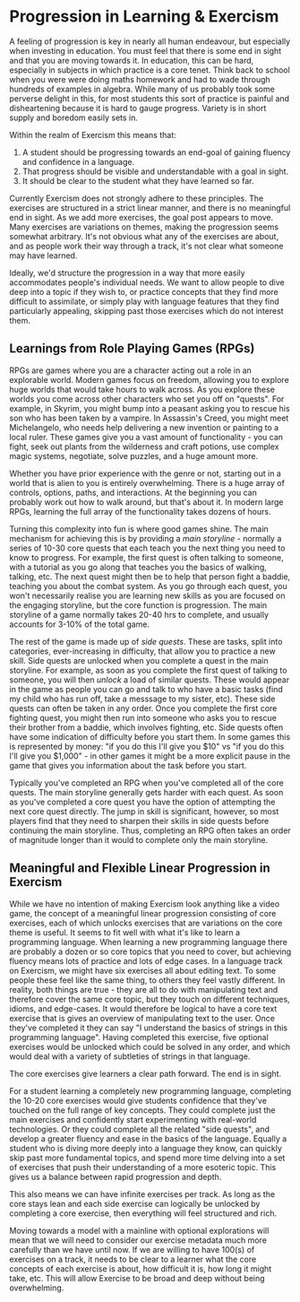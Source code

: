 # Progression in Learning & Exercism

A feeling of progression is key in nearly all human endeavour, but especially when investing in education. You must feel that there is some end in sight and that you are moving towards it. In education, this can be hard, especially in subjects in which practice is a core tenet. Think back to school when you were were doing maths homework and had to wade through hundreds of examples in algebra. While many of us probably took some perverse delight in this, for most students this sort of practice is painful and disheartening because it is hard to gauge progress. Variety is in short supply and boredom easily sets in.

Within the realm of Exercism this means that:
1. A student should be progressing towards an end-goal of gaining fluency and confidence in a language.
1. That progress should be visible and understandable with a goal in sight.
1. It should be clear to the student what they have learned so far.

Currently Exercism does not strongly adhere to these principles. The exercises are structured in a strict linear manner, and there is no meaningful end in sight. As we add more exercises, the goal post appears to move. Many exercises are variations on themes, making the progression seems somewhat arbitrary. It's not obvious what any of the exercises are about, and as people work their way through a track, it's not clear what someone may have learned.

Ideally, we'd structure the progression in a way that more easily accommodates people's individual needs. We want to allow people to dive deep into a topic if they wish to, or practice concepts that they find more difficult to assimilate, or simply play with language features that they find particularly appealing, skipping past those exercises which do not interest them.

## Learnings from Role Playing Games (RPGs)

RPGs are games where you are a character acting out a role in an explorable world. Modern games focus on freedom, allowing you to explore huge worlds that would take hours to walk across. As you explore these worlds you come across other characters who set you off on "quests". For example, in Skyrim, you might bump into a peasant asking you to rescue his son who has been taken by a vampire. In Assassin's Creed, you might meet Michelangelo, who needs help delivering a new invention or painting to a local ruler. These games give you a vast amount of functionality - you can fight, seek out plants from the wilderness and craft potions, use complex magic systems, negotiate, solve puzzles, and a huge amount more.

Whether you have prior experience with the genre or not, starting out in a world that is alien to you is entirely overwhelming. There is a huge array of controls, options, paths, and interactions. At the beginning you can probably work out how to walk around, but that's about it. In modern large RPGs, learning the full array of the functionality takes dozens of hours.

Turning this complexity into fun is where good games shine. The main mechanism for achieving this is by providing a *main storyline* - normally a series of 10-30 core quests that each teach you the next thing you need to know to progress. For example, the first quest is often talking to someone, with a tutorial as you go along that teaches you the basics of walking, talking, etc. The next quest might then be to help that person fight a baddie, teaching you about the combat system. As you go through each quest, you won't necessarily realise you are learning new skills as you are focused on the engaging storyline, but the core function is progression. The main storyline of a game normally takes 20-40 hrs to complete, and usually accounts for 3-10% of the total game.

The rest of the game is made up of *side quests*. These are tasks, split into categories, ever-increasing in difficulty, that allow you to practice a new skill. Side quests are unlocked when you complete a quest in the main storyline. For example, as soon as you complete the first quest of talking to someone, you will then *unlock* a load of similar quests. These would appear in the game as people you can go and talk to who have a basic tasks (find my child who has run off, take a messsage to my sister, etc). These side quests can often be taken in any order. Once you complete the first core fighting quest, you might then run into someone who asks you to rescue their brother from a baddie, which involves fighting, etc. Side quests often have some indication of difficulty before you start them. In some games this is represented by money: "if you do this I'll give you $10" vs "if you do this I'll give you $1,000" - in other games it might be a more explicit pause in the game that gives you information about the task before you start.

Typically you've completed an RPG when you've completed all of the core quests. The main storyline generally gets harder with each quest. As soon as you've completed a core quest you have the option of attempting the next core quest directly. The jump in skill is significant, however, so most players find that they need to sharpen their skills in side quests before continuing the main storyline. Thus, completing an RPG often takes an order of magnitude longer than it would to complete only the main storyline.

## Meaningful and Flexible Linear Progression in Exercism

While we have no intention of making Exercism look anything like a video game, the concept of a meaningful linear progression consisting of core exercises, each of which unlocks exercises that are variations on the core theme is useful. It seems to fit well with what it's like to learn a programming language. When learning a new programming language there are probably a dozen or so core topics that you need to cover, but achieving fluency means lots of practice and lots of edge cases. In a language track on Exercism, we might have six exercises all about editing text. To some people these feel like the same thing, to others they feel vastly different. In reality, both things are true - they are all to do with manipulating text and therefore cover the same core topic, but they touch on different techniques, idioms, and edge-cases. It would therefore be logical to have a core text exercise that is gives an overview of manipulating text to the user. Once they've completed it they can say "I understand the basics of strings in this programming language". Having completed this exercise, five optional exercises would be unlocked which could be solved in any order, and which would deal with a variety of subtleties of strings in that language.

The core exercises give learners a clear path forward. The end is in sight.

For a student learning a completely new programming language, completing the 10-20 core exercises would give students confidence that they've touched on the full range of key concepts. They could complete just the main exercises and confidently start experimenting with real-world technologies. Or they could complete all the related "side quests", and develop a greater fluency and ease in the basics of the language. Equally a student who is diving more deeply into a language they know, can quickly skip past more fundamental topics, and spend more time delving into a set of exercises that push their understanding of a more esoteric topic. This gives us a balance between rapid progression and depth.

This also means we can have infinite exercises per track. As long as the core stays lean and each side exercise can logically be unlocked by completing a core exercise, then everything will feel structured and rich.

Moving towards a model with a mainline with optional explorations will mean that we will need to consider our exercise metadata much more carefully than we have until now. If we are willing to have 100(s) of exercises on a track, it needs to be clear to a learner what the core concepts of each exercise is about, how difficult it is, how long it might take, etc. This will allow Exercise to be broad and deep without being overwhelming.

